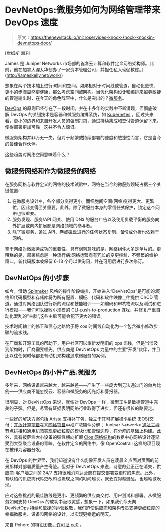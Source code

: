 # DevNetOps:微服务如何为网络管理带来 DevOps 速度

> 原文：<https://thenewstack.io/microservices-knock-knock-knockin-devnetops-door/>

[](http://jameskelly.net/work/)

 [詹姆斯·凯利

James 是 Juniper Networks 市场部的首席云计算和软件定义网络架构师。此前，他在加拿大渥太华创办了一家资本管理公司，并担任私人瑜伽教练。](http://jameskelly.net/work/) [](http://jameskelly.net/work/)

想象在两个技术轴上进行:时间和空间。如果相对于时间线或管道，自动化更快、更小的步骤显然更健康，那么考虑空间或架构。当优化架构设计和编排来招募敏捷的管道输出时，在今天的角色阵容中，什么是突出的？[微服务](/category/microservices/)。

[DevOps](/category/devops/) 的原则已经存在了一段时间，并在十多年的实践中不断涌现，但彻底破解 DevOps 的关键技术是容器和微服务编排系统，如 [Kubernetes](https://thenewstack.io/ebooks/kubernetes/state-of-kubernetes-ecosystem/) 。回过头来看，更小的边界和来自开发人员的强制打包，通过持续集成和交付管道保留下来，使得部署更加可靠，这并不令人惊讶。

微服务架构并非万无一失，但对于频繁或持续部署的速度和敏捷性而言，它是当今的最佳合作伙伴。

这些趋势对网络空间意味着什么？

## 微服务网络和作为微服务的网络

在服务网格与软件定义的网络的技术试验中，网络在当今的微服务领域占据三个关键位置:

1.  在微服务设计中，各个部分变得更小，而细胞间空间(网络)变得更大、更繁忙，因此变得至关重要。此外，除了微服务本身的零信任式保护，锁定这个网络也很重要。
2.  服务发现、服务/API 网关、使用 DNS 的服务广告以及使用负载平衡的服务向外扩展或向内扩展都是网络领域的参与者。
3.  除了微服务，通过 API、卷或磁盘进行的任何状态复制、备份或分析也依赖于网络。

鉴于网络对微服务成功的重要性，具有讽刺意味的是，网络组件大多是单片的。更糟糕的是，部署焦虑是一种流行病:网络运营商有冗长的变更控制，不频繁的维护窗口，新代码版本被保留 6-18 个月以供询问，并在可用后进行多次修订。

## DevNetOps 的小步骤

如今，借助 [Spinnaker](https://www.spinnaker.io/) 风格的操作阶段编排，开始进入“DevNetOps”是可能的:网络即代码模型和存储库将为所有配置、模板、代码和软件映像工件提供 CI/CD 管道。通过对网络团队进行新的流程和技能培训——如编码和审核物流以及测试和进行模拟——我们可以挫败小规模的 CLI-push-to-production 游戏，并修复严重自动化混乱的“主脑”,这些主脑可能会犯下更大的错误。

技术时间轴上的修正和信心之路始于将 ops 时间线自动化为一个包含微小修改步骤的流水线。

在厂商和开源工具的帮助下，用户社区可以重新发明旧的 ops 实践，但是当涉及到架构时，厂商需要领先。供应商是 DevNetOps 力量中的主要“开发”伙伴，并且比以往任何时候都更有动机来构建追求微服务的案例。

## DevNetOps 的小件产品:微服务

多年来，网络设备越来越大，越来越差——产生了一些庞大到无法通过门的单片比例——供应商不能忽视云、容器和微服务的闪光灯和警报器。

很明显，对 DevNetOps 来说，就像对 DevOps 一样，微型工件是敏捷管道中完美的子弹。但是，尽管有证据表明网络行业取得了进步，但还有很长的路要走。

一些好的解决方案包括 Arista [支持](https://www.arista.com/en/products/eos/resiliency)补丁包，独立于其[可扩展操作系统](https://www.arista.com/en/products/eos) (EOS)交付；[开放计算项目](http://www.opencompute.org/)在其[网络项目](http://www.opencompute.org/projects/networking/)中推广软硬件分解；Juniper Networks [通过支持节点拼接和通用机箱实现更细粒度的模块化和管理边界，在分解的基础上构建](https://www.juniper.net/us/en/dm/cloud-grade-networking/)。此外，具有披萨盒大小设备的弹性横向扩展 [Clos 网络结构](https://www.networkworld.com/article/2226122/cisco-subnet/clos-networks--what-s-old-is-new-again.html)的数据中心网络设计逐渐受到大型聚合设备的青睐。在软件定义的网络中，像 OpenContrail 这样的项目现在被作为容器分发。

在 DevOps 的世界里，我们知道没有什么能像开发人员在凌晨 2 点面对页面的前景那样对部署质量产生奇迹。但对于 DevNetOps 来说，诗意的公正正在消失，供应商-客户墙之间的 24/7 支持很难消除运营商在提交部署变更时的焦虑。此外，有缺陷的供应商代码更改和被发现之间的时间越长，就会变得越混乱，也越难被发现。

应对这些挑战的最佳防线是更小、更频繁的供应商交付、用户测试和部署。从微服务如何支持 DevOps 的成功中汲取灵感，想象一下，如果我们今天向 DevNetOps 持续和敏捷的运营致敬，我们迫使供应商和架构专员支持更细粒度的幸福微服务、设备和网络的设计，以实现更幸运的明天。

来自 Pxhere 的特征图像[，许可证](https://pxhere.com/en/photo/779821) [cc0](https://creativecommons.org/publicdomain/zero/1.0/) 。

<svg xmlns:xlink="http://www.w3.org/1999/xlink" viewBox="0 0 68 31" version="1.1"><title>Group</title> <desc>Created with Sketch.</desc></svg>
